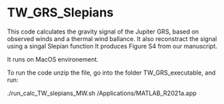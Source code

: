 # TW_GRS_Slepians

This code calculates the gravity signal of the Jupiter GRS, based on observed winds and a thermal wind ballance. It also reconstract the signal using a singal Slepian function
It produces Figure S4 from our manuscript.

It runs on MacOS environement.

To run the code unzip the file, go into the folder TW_GRS_executable, and run:

./run_calc_TW_slepians_MW.sh /Applications/MATLAB_R2021a.app 

